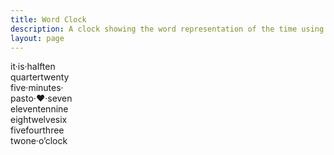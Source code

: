 ```yaml
---
title: Word Clock
description: A clock showing the word representation of the time using CSS and JavaScript.
layout: page
---
```


<div id="clock">
<span class="it">it</span>·<span class="is">is</span>·<span class="half">h<span class="quarter">a</span>lf</span><span class="n10from">ten</span><br />
<span class="quarter">quarter</span><span class="n20from n25from">twenty</span><br />
<span class="n25from n5from">five</span>·<span class="minutes">minutes</span>·<br />
<span class="half past">pas<span class="to">t</span></span><span class="to">o</span>·<span id="sec">♥</span>·<span class="n7">seven</span><br />
<span class="n11">eleven</span><span class="n10">ten</span><span class="n9">nine</span><br />
<span class="n8">eigh<span class="n12">t</span></span><span class="n12">welve</span><span class="n6">six</span><br />
<span class="n5">five</span><span class="n4">four</span><span class="n3">three</span><br />
<span class="n2">tw<span class="n1">o</span></span><span class="n1">ne</span>·<span class="oclock">o’clock</span>
</div>

<link rel="stylesheet" href="/files/2009/11/word-clock.css" />
<script src="/files/2009/11/word-clock.js"></script>
